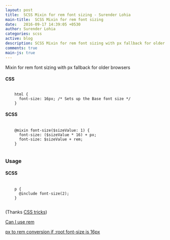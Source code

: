```yaml
---
layout: post
title:  SCSS Mixin for rem font sizing - Surender Lohia
main-title:  SCSS Mixin for rem font sizing
date:   2016-09-17 14:39:05 +0530
author: Surender Lohia
categories: scss
active: blog
description: SCSS Mixin for rem font sizing with px fallback for older browsers
comments: true
main-js: true
---
```


Mixin for rem font sizing with px fallback for older browsers

<h4>CSS</h4><pre><code class="language-css">
    html {
      font-size: 16px; /* Sets up the Base font size */
    }
</code></pre>

#### SCSS

<pre>
  <code class="language-css">
    @mixin font-size($sizeValue: 1) {
      font-size: ($sizeValue * 16) + px;
      font-size: $sizeValue + rem;
    }
  </code>
</pre>

### Usage

#### SCSS
<pre>
  <code class="language-css">
    p {
      @include font-size(2);
    }
  </code>
</pre>

(Thanks <a href="https://css-tricks.com/" target="_blank">CSS tricks</a>)

<a href="http://caniuse.com/#feat=rem" target="_blank">Can I use rem </a>

<a href="http://www.standardista.com/px-to-rem-conversion-if-root-font-size-is-16px/" target="_blank">px to rem conversion if :root font-size is 16px</a>
